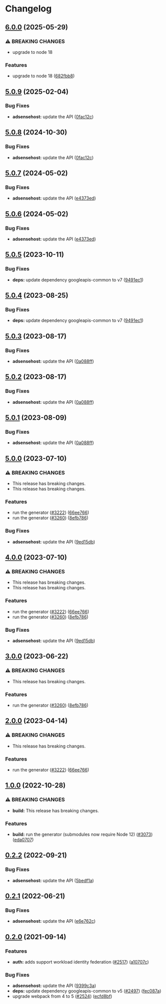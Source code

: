 # Changelog

## [6.0.0](https://github.com/googleapis/google-api-nodejs-client/compare/adsensehost-v5.0.9...adsensehost-v6.0.0) (2025-05-29)


### ⚠ BREAKING CHANGES

* upgrade to node 18

### Features

* upgrade to node 18 ([682fbb8](https://github.com/googleapis/google-api-nodejs-client/commit/682fbb869189ae92b3e9a194d37d0548af0c1f92))

## [5.0.9](https://github.com/googleapis/google-api-nodejs-client/compare/adsensehost-v5.0.8...adsensehost-v5.0.9) (2025-02-04)


### Bug Fixes

* **adsensehost:** update the API ([0fac12c](https://github.com/googleapis/google-api-nodejs-client/commit/0fac12c8f580067eaff17ec17a0a247b9217d0ba))

## [5.0.8](https://github.com/googleapis/google-api-nodejs-client/compare/adsensehost-v5.0.7...adsensehost-v5.0.8) (2024-10-30)


### Bug Fixes

* **adsensehost:** update the API ([0fac12c](https://github.com/googleapis/google-api-nodejs-client/commit/0fac12c8f580067eaff17ec17a0a247b9217d0ba))

## [5.0.7](https://github.com/googleapis/google-api-nodejs-client/compare/adsensehost-v5.0.6...adsensehost-v5.0.7) (2024-05-02)


### Bug Fixes

* **adsensehost:** update the API ([e4373ed](https://github.com/googleapis/google-api-nodejs-client/commit/e4373ed0b695c995317e6f735542a228df2022e7))

## [5.0.6](https://github.com/googleapis/google-api-nodejs-client/compare/adsensehost-v5.0.5...adsensehost-v5.0.6) (2024-05-02)


### Bug Fixes

* **adsensehost:** update the API ([e4373ed](https://github.com/googleapis/google-api-nodejs-client/commit/e4373ed0b695c995317e6f735542a228df2022e7))

## [5.0.5](https://github.com/googleapis/google-api-nodejs-client/compare/adsensehost-v5.0.4...adsensehost-v5.0.5) (2023-10-11)


### Bug Fixes

* **deps:** update dependency googleapis-common to v7 ([9491ec1](https://github.com/googleapis/google-api-nodejs-client/commit/9491ec1cdc3c413e7d73edcfcd59cf5c28a7c855))

## [5.0.4](https://github.com/googleapis/google-api-nodejs-client/compare/adsensehost-v5.0.3...adsensehost-v5.0.4) (2023-08-25)


### Bug Fixes

* **deps:** update dependency googleapis-common to v7 ([9491ec1](https://github.com/googleapis/google-api-nodejs-client/commit/9491ec1cdc3c413e7d73edcfcd59cf5c28a7c855))

## [5.0.3](https://github.com/googleapis/google-api-nodejs-client/compare/adsensehost-v5.0.2...adsensehost-v5.0.3) (2023-08-17)


### Bug Fixes

* **adsensehost:** update the API ([0a088ff](https://github.com/googleapis/google-api-nodejs-client/commit/0a088ff891f854ccacb78f75fc8d2dc854e522da))

## [5.0.2](https://github.com/googleapis/google-api-nodejs-client/compare/adsensehost-v5.0.1...adsensehost-v5.0.2) (2023-08-17)


### Bug Fixes

* **adsensehost:** update the API ([0a088ff](https://github.com/googleapis/google-api-nodejs-client/commit/0a088ff891f854ccacb78f75fc8d2dc854e522da))

## [5.0.1](https://github.com/googleapis/google-api-nodejs-client/compare/adsensehost-v5.0.0...adsensehost-v5.0.1) (2023-08-09)


### Bug Fixes

* **adsensehost:** update the API ([0a088ff](https://github.com/googleapis/google-api-nodejs-client/commit/0a088ff891f854ccacb78f75fc8d2dc854e522da))

## [5.0.0](https://github.com/googleapis/google-api-nodejs-client/compare/adsensehost-v4.0.0...adsensehost-v5.0.0) (2023-07-10)


### ⚠ BREAKING CHANGES

* This release has breaking changes.
* This release has breaking changes.

### Features

* run the generator ([#3222](https://github.com/googleapis/google-api-nodejs-client/issues/3222)) ([66ee766](https://github.com/googleapis/google-api-nodejs-client/commit/66ee766a3583a2bd72b4cbdef93d25cadad2f649))
* run the generator ([#3260](https://github.com/googleapis/google-api-nodejs-client/issues/3260)) ([8efb786](https://github.com/googleapis/google-api-nodejs-client/commit/8efb7861b7da4bc1472a4b654e46f90b29fbff20))


### Bug Fixes

* **adsensehost:** update the API ([9ed15db](https://github.com/googleapis/google-api-nodejs-client/commit/9ed15db24d59dee822b5e694a7a1f5f32442a941))

## [4.0.0](https://github.com/googleapis/google-api-nodejs-client/compare/adsensehost-v3.0.0...adsensehost-v4.0.0) (2023-07-10)


### ⚠ BREAKING CHANGES

* This release has breaking changes.
* This release has breaking changes.

### Features

* run the generator ([#3222](https://github.com/googleapis/google-api-nodejs-client/issues/3222)) ([66ee766](https://github.com/googleapis/google-api-nodejs-client/commit/66ee766a3583a2bd72b4cbdef93d25cadad2f649))
* run the generator ([#3260](https://github.com/googleapis/google-api-nodejs-client/issues/3260)) ([8efb786](https://github.com/googleapis/google-api-nodejs-client/commit/8efb7861b7da4bc1472a4b654e46f90b29fbff20))


### Bug Fixes

* **adsensehost:** update the API ([9ed15db](https://github.com/googleapis/google-api-nodejs-client/commit/9ed15db24d59dee822b5e694a7a1f5f32442a941))

## [3.0.0](https://github.com/googleapis/google-api-nodejs-client/compare/adsensehost-v2.0.0...adsensehost-v3.0.0) (2023-06-22)


### ⚠ BREAKING CHANGES

* This release has breaking changes.

### Features

* run the generator ([#3260](https://github.com/googleapis/google-api-nodejs-client/issues/3260)) ([8efb786](https://github.com/googleapis/google-api-nodejs-client/commit/8efb7861b7da4bc1472a4b654e46f90b29fbff20))

## [2.0.0](https://github.com/googleapis/google-api-nodejs-client/compare/adsensehost-v1.0.0...adsensehost-v2.0.0) (2023-04-14)


### ⚠ BREAKING CHANGES

* This release has breaking changes.

### Features

* run the generator ([#3222](https://github.com/googleapis/google-api-nodejs-client/issues/3222)) ([66ee766](https://github.com/googleapis/google-api-nodejs-client/commit/66ee766a3583a2bd72b4cbdef93d25cadad2f649))

## [1.0.0](https://github.com/googleapis/google-api-nodejs-client/compare/adsensehost-v0.2.2...adsensehost-v1.0.0) (2022-10-28)


### ⚠ BREAKING CHANGES

* **build:** This release has breaking changes.

### Features

* **build:** run the generator (submodules now require Node 12) ([#3073](https://github.com/googleapis/google-api-nodejs-client/issues/3073)) ([eda0707](https://github.com/googleapis/google-api-nodejs-client/commit/eda07079dadab46a80b6f9ede618f4f43030169e))

## [0.2.2](https://github.com/googleapis/google-api-nodejs-client/compare/adsensehost-v0.2.1...adsensehost-v0.2.2) (2022-09-21)


### Bug Fixes

* **adsensehost:** update the API ([5bedf1a](https://github.com/googleapis/google-api-nodejs-client/commit/5bedf1a651ee082bbc39f2e20484a03dc9b25d9d))

## [0.2.1](https://github.com/googleapis/google-api-nodejs-client/compare/adsensehost-v0.2.0...adsensehost-v0.2.1) (2022-06-21)


### Bug Fixes

* **adsensehost:** update the API ([e6e762c](https://github.com/googleapis/google-api-nodejs-client/commit/e6e762c52e853d420eb949cd35cfc90786bc9259))

## [0.2.0](https://www.github.com/googleapis/google-api-nodejs-client/compare/adsensehost-v0.1.0...adsensehost-v0.2.0) (2021-09-14)


### Features

* **auth:** adds support workload identity federation ([#2517](https://www.github.com/googleapis/google-api-nodejs-client/issues/2517)) ([a10707c](https://www.github.com/googleapis/google-api-nodejs-client/commit/a10707c477759e7c9ef6360a2fe800856fb600c1))


### Bug Fixes

* **adsensehost:** update the API ([9399c3a](https://www.github.com/googleapis/google-api-nodejs-client/commit/9399c3a5ff6b757a1ba83b932ae3b0301fcb74be))
* **deps:** update dependency googleapis-common to v5 ([#2497](https://www.github.com/googleapis/google-api-nodejs-client/issues/2497)) ([fec087a](https://www.github.com/googleapis/google-api-nodejs-client/commit/fec087abcf3d994dd41c3ffa0a0c12b1f9f09dae))
* upgrade webpack from 4 to 5  ([#2524](https://www.github.com/googleapis/google-api-nodejs-client/issues/2524)) ([ecfd8bf](https://www.github.com/googleapis/google-api-nodejs-client/commit/ecfd8bfcd06e1beabff7ec9a8c4000222379eb8d))
